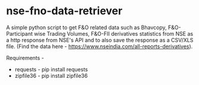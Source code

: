 # nse-fno-data-retriever

A simple python script to get F&O related data such as Bhavcopy, F&O-Participant wise Trading Volumes, F&O-FII derivatives statistics from NSE as a http response from NSE's API and to also save the response as a CSV/XLS file. (Find the data here - https://www.nseindia.com/all-reports-derivatives).

Requirements -
* requests - pip install requests
* zipfile36 - pip install zipfile36
